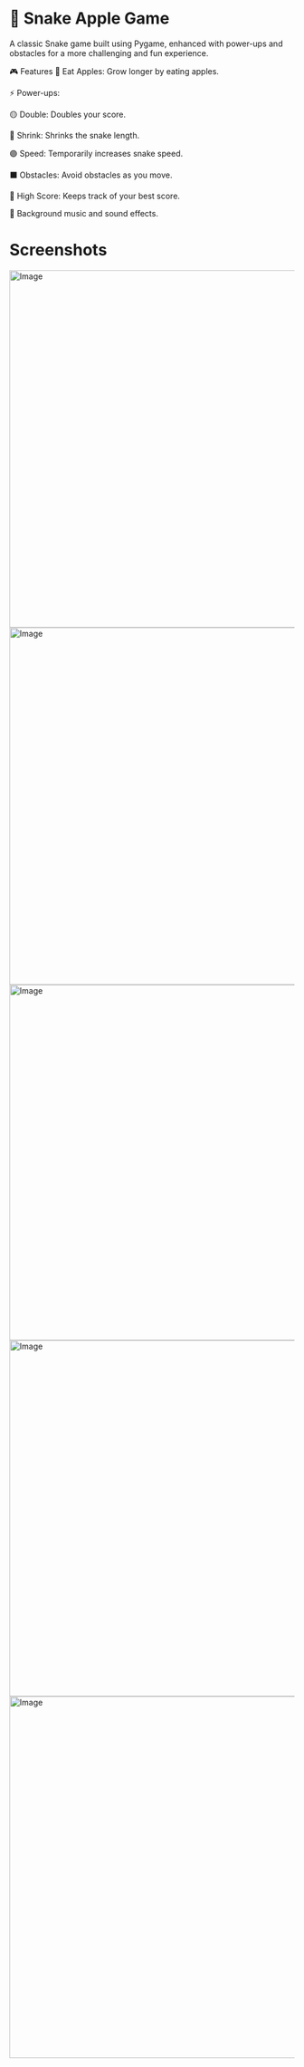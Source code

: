 # 🐍 Snake Apple Game
A classic Snake game built using Pygame, enhanced with power-ups and obstacles for a more challenging and fun experience.

🎮 Features
🍎 Eat Apples: Grow longer by eating apples.

⚡ Power-ups:

🟡 Double: Doubles your score.

🔵 Shrink: Shrinks the snake length.

🟣 Speed: Temporarily increases snake speed.

⬛ Obstacles: Avoid obstacles as you move.

💾 High Score: Keeps track of your best score.

🎵 Background music and sound effects.

# **Screenshots**
<img width="803" height="631" alt="Image" src="https://github.com/user-attachments/assets/fb38ab4d-94d3-4d37-970e-98f238d6d1f4" />
<img width="803" height="631" alt="Image" src="https://github.com/user-attachments/assets/cb80482f-5d4a-46b0-98fb-de74f9e316f5" />
<img width="799" height="628" alt="Image" src="https://github.com/user-attachments/assets/a1c1c872-8e55-4c29-b32f-5214de95844f" />
<img width="803" height="629" alt="Image" src="https://github.com/user-attachments/assets/57b0fbab-d109-4abe-b544-b1e0bd6fd7e3" />
<img width="820" height="639" alt="Image" src="https://github.com/user-attachments/assets/51eaab82-b497-4c28-907a-92871f00294a" />
